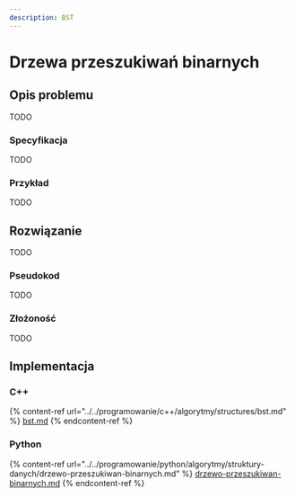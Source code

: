 ```yaml
---
description: BST
---
```


# Drzewa przeszukiwań binarnych

## Opis problemu

TODO

### Specyfikacja

TODO

### Przykład

TODO

## Rozwiązanie

TODO

### Pseudokod

TODO

### Złożoność

TODO

## Implementacja

### C++

{% content-ref url="../../programowanie/c++/algorytmy/structures/bst.md" %}
[bst.md](../../programowanie/c++/algorytmy/structures/bst.md)
{% endcontent-ref %}

### Python

{% content-ref url="../../programowanie/python/algorytmy/struktury-danych/drzewo-przeszukiwan-binarnych.md" %}
[drzewo-przeszukiwan-binarnych.md](../../programowanie/python/algorytmy/struktury-danych/drzewo-przeszukiwan-binarnych.md)
{% endcontent-ref %}
